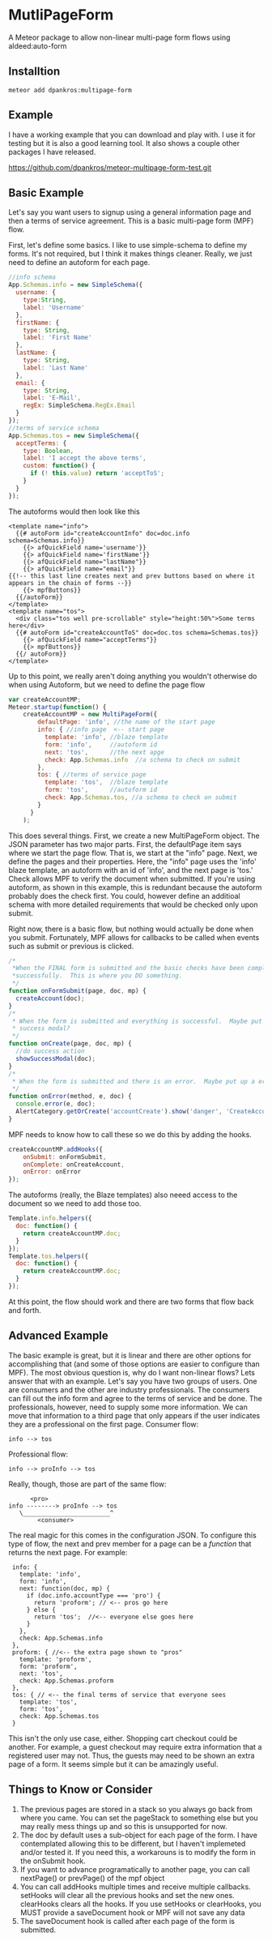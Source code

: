 MutliPageForm
=============

A Meteor package to allow non-linear multi-page form flows using aldeed:auto-form

Installtion
-----------

```
meteor add dpankros:multipage-form
```
  
Example
---------------
I have a working example that you can download and play with.  I use it for 
testing but it is also a good learning tool.  It also shows a couple other 
packages I have released.

https://github.com/dpankros/meteor-multipage-form-test.git
  


Basic Example
-------------
Let's say you want users to signup using a general information page and then a
terms of service agreement. This is a basic multi-page form (MPF) flow.

First, let's define some basics.  I like to use simple-schema to define my forms.
It's not required, but I think it makes things cleaner.  Really, we just need to 
define an autoform for each page.

```javascript
//info schema
App.Schemas.info = new SimpleSchema({
  username: {
    type:String,
    label: 'Username'
  },
  firstName: {
    type: String,
    label: 'First Name'
  },
  lastName: {
    type: String,
    label: 'Last Name'
  },
  email: {
    type: String,
    label: 'E-Mail',
    regEx: SimpleSchema.RegEx.Email
  }
});
//terms of service schema
App.Schemas.tos = new SimpleSchema({
  acceptTerms: {
    type: Boolean,
    label: 'I accept the above terms',
    custom: function() {
      if (! this.value) return 'acceptToS';
    }
  }
});
```

The autoforms would then look like this
```
<template name="info">
  {{# autoForm id="createAccountInfo" doc=doc.info schema=Schemas.info}}
    {{> afQuickField name='username'}}
    {{> afQuickField name='firstName'}}
    {{> afQuickField name="lastName"}}
    {{> afQuickField name="email"}}
{{!-- this last line creates next and prev buttons based on where it appears in the chain of forms --}}
    {{> mpfButtons}}  
  {{/autoForm}}
</template>
<template name="tos">
  <div class="tos well pre-scrollable" style="height:50%">Some terms here</div>
  {{# autoForm id="createAccountToS" doc=doc.tos schema=Schemas.tos}}
    {{> afQuickField name="acceptTerms"}}
    {{> mpfButtons}}
  {{/ autoForm}}
</template>
```

Up to this point, we really aren't doing anything you wouldn't otherwise do when
using Autoform, but we need to define the page flow

```javascript
var createAccountMP;
Meteor.startup(function() {
    createAccountMP = new MultiPageForm({
        defaultPage: 'info', //the name of the start page
        info: { //info page  <-- start page
          template: 'info', //blaze template
          form: 'info',     //autoform id
          next: 'tos',      //the next apge
          check: App.Schemas.info  //a schema to check on submit
        },
        tos: { //terms of service page
          template: 'tos',  //blaze template
          form: 'tos',      //autoform id
          check: App.Schemas.tos, //a schema to check on submit
        }
      }
    );
```

This does several things.  First, we create a new MultiPageForm object.  The JSON
parameter has two major parts.  First, the defaultPage item says where we start 
the page flow. That is, we start at the "info" page.  Next, we define the pages 
and their properties.  Here, the "info" page uses the 'info' blaze template, an 
autoform with an id of 'info', and the next page is 'tos.'  Check allows MPF to 
verify the document when submitted.  If you're using autoform, as shown in this
example, this is redundant because the autoform probably does the check first.  You could,
however define an additioal schema with more detailed requirements that would be
checked only upon submit.

Right now, there is a basic flow, but nothing would actually be done when you 
submit.  Fortunately, MPF allows for callbacks to be called when events such as 
submit or previous is clicked.

```javascript
/*
 *When the FINAL form is submitted and the basic checks have been completed 
 *successfully.  This is where you DO something.
 */
function onFormSubmit(page, doc, mp) {
  createAccount(doc);
}
/*
 * When the form is submitted and everything is successful.  Maybe put up a 
 * success modal?
 */
function onCreate(page, doc, mp) {
  //do success action
  showSuccessModal(doc);
}
/*
 * When the form is submitted and there is an error.  Maybe put up a error alert?
 */
function onError(method, e, doc) {
  console.error(e, doc);
  AlertCategory.getOrCreate('accountCreate').show('danger', 'CreateAccount() Failed');
}
```

MPF needs to know how to call these so we do this by adding the hooks.

```javascript
createAccountMP.addHooks({
    onSubmit: onFormSubmit,
    onComplete: onCreateAccount,
    onError: onError
});
```

The autoforms (really, the Blaze templates) also neeed access to the document so 
we need to add those too.
```javascript
Template.info.helpers({
  doc: function() {
    return createAccountMP.doc;
  }
});
Template.tos.helpers({
  doc: function() {
    return createAccountMP.doc;
  }
});
```

At this point, the flow should work and there are two forms that flow back and forth.

Advanced Example
----------------
The basic example is great, but it is linear and there are other options for
accomplishing that (and some of those options are easier to configure than MPF).  The most
obvious question is, why do I want non-linear flows?  Lets answer that with an
example.  Let's say you have two groups of users.  One are consumers and the 
other are industry professionals.  The consumers can fill out the info form and
agree to the terms of service and be done.  The professionals, however, need 
to supply some more information.  We can move that information to a third page
that only appears if the user indicates they are a professional on the first page.
Consumer flow:
```
info --> tos
```
Professional flow:
```
info --> proInfo --> tos
```
Really, though, those are part of the same flow:
```
      <pro>
info --------> proInfo --> tos
   \________________________^
        <consumer>
```
The real magic for this comes in the configuration JSON.  To configure this type 
of flow, the next and prev member for a page can be a *function* that returns the
next page.  For example:  
```
 info: {
   template: 'info',
   form: 'info',
   next: function(doc, mp) {
     if (doc.info.accountType === 'pro') {
       return 'proform'; // <-- pros go here
     } else {
       return 'tos';  //<-- everyone else goes here
     }
   },
   check: App.Schemas.info
 },
 proform: { //<-- the extra page shown to "pros"
   template: 'proform',
   form: 'proform',
   next: 'tos',
   check: App.Schemas.proform
 },
 tos: { // <-- the final terms of service that everyone sees
   template: 'tos',
   form: 'tos',
   check: App.Schemas.tos
 }
```
This isn't the only use case, either.  Shopping cart checkout could be another.
For example, a guest checkout may require extra information that a registered user
may not.  Thus, the guests may need to be shown an extra page of a form.  It seems
simple but it can be amazingly useful.

Things to Know or Consider
--------------------------
1. The previous pages are stored in a stack so you always go back from where you came. You can set the pageStack to something else but you may really mess things up and so this is unsupported for now.
1. The doc by default uses a sub-object for each page of the form.  I have contemplated allowing this to be different, but I haven't implemeted and/or tested it.  If you need this, a workarouns is to modify the form in the onSubmit hook.
1. If you want to advance programatically to another page, you can call nextPage() or prevPage() of the mpf object
1. You can call addHooks multiple times and receive multiple callbacks.  setHooks will clear all the previous hooks and set the new ones.  clearHooks clears all the hooks.  If you use setHooks or clearHooks, you MUST provide a saveDocument hook or MPF will not save any data
1. The saveDocument hook is called after each page of the form is submitted.



